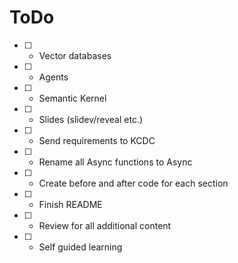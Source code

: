# ToDo

- [ ] - Vector databases
- [ ] - Agents
- [ ] - Semantic Kernel
- [ ] - Slides (slidev/reveal etc.)
- [ ] - Send requirements to KCDC
- [ ] - Rename all Async functions to Async
- [ ] - Create before and after code for each section
- [ ] - Finish README
- [ ] - Review for all additional content
- [ ] - Self guided learning
